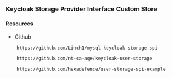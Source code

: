 ### Keycloak Storage Provider Interface Custom Store

#### Resources

- Github
```shel
    https://github.com/Linch1/mysql-keycloak-storage-spi

    https://github.com/nt-ca-aqe/keycloak-user-storage
    
    https://github.com/hexadefence/user-storage-spi-example
```